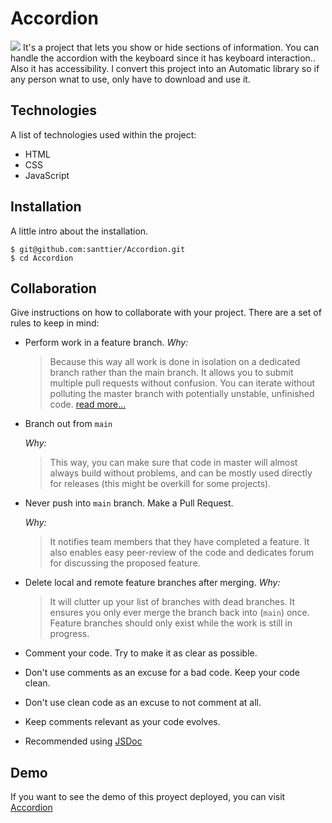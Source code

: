 # Accordion
![](https://learnjavascript.today/images/comps/accordion.gif)
It's a project that lets you show or hide sections of information. You can handle the accordion with the keyboard since it has keyboard interaction.. Also it has accessibility.
I convert this project into an Automatic library so if any person wnat to use, only have to download and use it.

## Technologies
A list of technologies used within the project:
- HTML
- CSS
- JavaScript

## Installation
A little intro about the installation. 
```
$ git@github.com:santtier/Accordion.git
$ cd Accordion
```

## Collaboration
Give instructions on how to collaborate with your project.
There are a set of rules to keep in mind:

- Perform work in a feature branch.
  _Why:_
  > Because this way all work is done in isolation on a dedicated branch rather than the main branch. It allows you to submit multiple pull requests without confusion. You can iterate without polluting the master branch with potentially unstable, unfinished code. [read more...](https://www.atlassian.com/git/tutorials/comparing-workflows#feature-branch-workflow)
- Branch out from `main`

  _Why:_

  > This way, you can make sure that code in master will almost always build without problems, and can be mostly used directly for releases (this might be overkill for some projects).

- Never push into `main` branch. Make a Pull Request.

  _Why:_

  > It notifies team members that they have completed a feature. It also enables easy peer-review of the code and dedicates forum for discussing the proposed feature.

- Delete local and remote feature branches after merging.
  _Why:_
  > It will clutter up your list of branches with dead branches. It ensures you only ever merge the branch back into (`main`) once. Feature branches should only exist while the work is still in progress.

- Comment your code. Try to make it as clear as possible.
- Don't use comments as an excuse for a bad code. Keep your code clean.
- Don't use clean code as an excuse to not comment at all.
- Keep comments relevant as your code evolves.
- Recommended using [JSDoc](https://www.youtube.com/watch?v=r0H-acWQS6c)

## Demo
If you want to see the demo of this proyect deployed, you can visit [Accordion](https://santtier.github.io/Accordion/ "Accordion")
